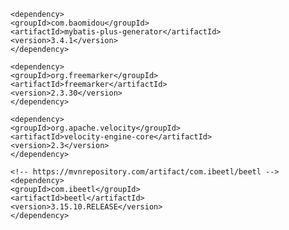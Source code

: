 `<dependency>`  
    `<groupId>com.baomidou</groupId>`  
    `<artifactId>mybatis-plus-generator</artifactId>`  
    `<version>3.4.1</version>`  
`</dependency>`  
  
`<dependency>`  
    `<groupId>org.freemarker</groupId>`  
    `<artifactId>freemarker</artifactId>`  
    `<version>2.3.30</version>`  
`</dependency>`  
  
`<dependency>`  
    `<groupId>org.apache.velocity</groupId>`  
    `<artifactId>velocity-engine-core</artifactId>`  
    `<version>2.3</version>`  
`</dependency>`  
  
`<!-- https://mvnrepository.com/artifact/com.ibeetl/beetl -->`  
`<dependency>`  
    `<groupId>com.ibeetl</groupId>`  
    `<artifactId>beetl</artifactId>`  
    `<version>3.15.10.RELEASE</version>`  
`</dependency>`